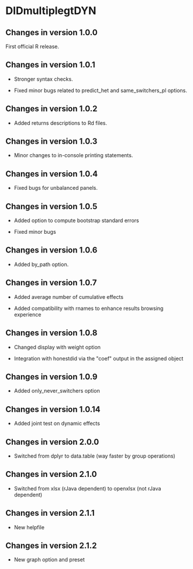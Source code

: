 # DIDmultiplegtDYN 

## Changes in version 1.0.0

First official R release.

## Changes in version 1.0.1

+ Stronger syntax checks.

+ Fixed minor bugs related to predict_het and same_switchers_pl options.

## Changes in version 1.0.2

+ Added returns descriptions to Rd files.

## Changes in version 1.0.3

+ Minor changes to in-console printing statements.

## Changes in version 1.0.4

+ Fixed bugs for unbalanced panels.

## Changes in version 1.0.5

+ Added option to compute bootstrap standard errors

+ Fixed minor bugs

## Changes in version 1.0.6

+ Added by_path option.

## Changes in version 1.0.7

+ Added average number of cumulative effects

+ Added compatibility with rnames to enhance results browsing experience

## Changes in version 1.0.8

+ Changed display with weight option

+ Integration with honestdid via the "coef" output in the assigned object

## Changes in version 1.0.9

+ Added only_never_switchers option

## Changes in version 1.0.14

+ Added joint test on dynamic effects

## Changes in version 2.0.0

+ Switched from dplyr to data.table (way faster by group operations)

## Changes in version 2.1.0

+ Switched from xlsx (rJava dependent) to openxlsx (not rJava dependent)

## Changes in version 2.1.1

+ New helpfile

## Changes in version 2.1.2

+ New graph option and preset
